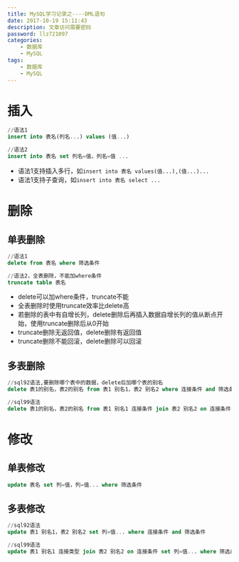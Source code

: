 ```yaml
---
title: MySQL学习记录之----DML语句
date: 2017-10-19 15:11:43
description: 文章访问需要密码
password: llz721097
categories: 
    - 数据库
    - MySQL
tags: 
    - 数据库
    - MySQL 
---
```

# 插入
```sql
//语法1
insert into 表名(列名...) values (值...)

//语法2
insert into 表名 set 列名=值，列名=值 ...  
```
- 语法1支持插入多行，如`insert into 表名 values(值...),(值...)... `
- 语法1支持子查询，如`insert into 表名 select ...`
# 删除
## 单表删除
```sql
//语法1
delete from 表名 where 筛选条件

//语法2，全表删除，不能加where条件
truncate table 表名
```
- delete可以加where条件，truncate不能
- 全表删除时使用truncate效率比delete高
- 若删除的表中有自增长列，delete删除后再插入数据自增长列的值从断点开始，使用truncate删除后从0开始
- truncate删除无返回值，delete删除有返回值
- truncate删除不能回滚，delete删除可以回滚
## 多表删除
```sql
//sql92语法,要删除哪个表中的数据，delete后加哪个表的别名
delete 表1的别名，表2的别名 from 表1 别名1，表2 别名2 where 连接条件 and 筛选条件

//sql99语法
delete 表1的别名，表2的别名 from 表1 别名1 连接条件 join 表2 别名2 on 连接条件 where 筛选条件
```
# 修改
## 单表修改
```sql
update 表名 set 列=值，列=值... where 筛选条件 
```
## 多表修改
```sql
//sql92语法
update 表1 别名1，表2 别名2 set 列=值... where 连接条件 and 筛选条件

//sql99语法
update 表1 别名1 连接类型 join 表2 别名2 on 连接条件 set 列=值... where 筛选条件
```